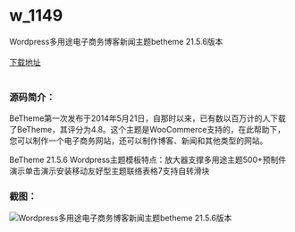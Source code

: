 # w_1149
Wordpress多用途电子商务博客新闻主题betheme 21.5.6版本
<br/></br>
[下载地址](https://www.uuid2.com/1149.html "下载地址")
<br/></br>
<h3>源码简介：</h3>
<p>BeTheme第一次发布于2014年5月21日，自那时以来，已有数以百万计的人下载了BeTheme，其评分为4.8。这个主题是WooCommerce支持的，在此帮助下，您可以制作一个电子商务网站，还可以制作博客、新闻和其他类型的网站。  <p>
<p>BeTheme 21.5.6 Wordpress主题模板特点：放大器支撑多用途主题500+预制件演示单击演示安装移动友好型主题联络表格7支持自转滑块<p>
<h3>截图：</h3>
<img src="https://www.uuid2.com/wp-content/uploads/img/202106/f4f2c48718.jpg" alt="Wordpress多用途电子商务博客新闻主题betheme 21.5.6版本">
